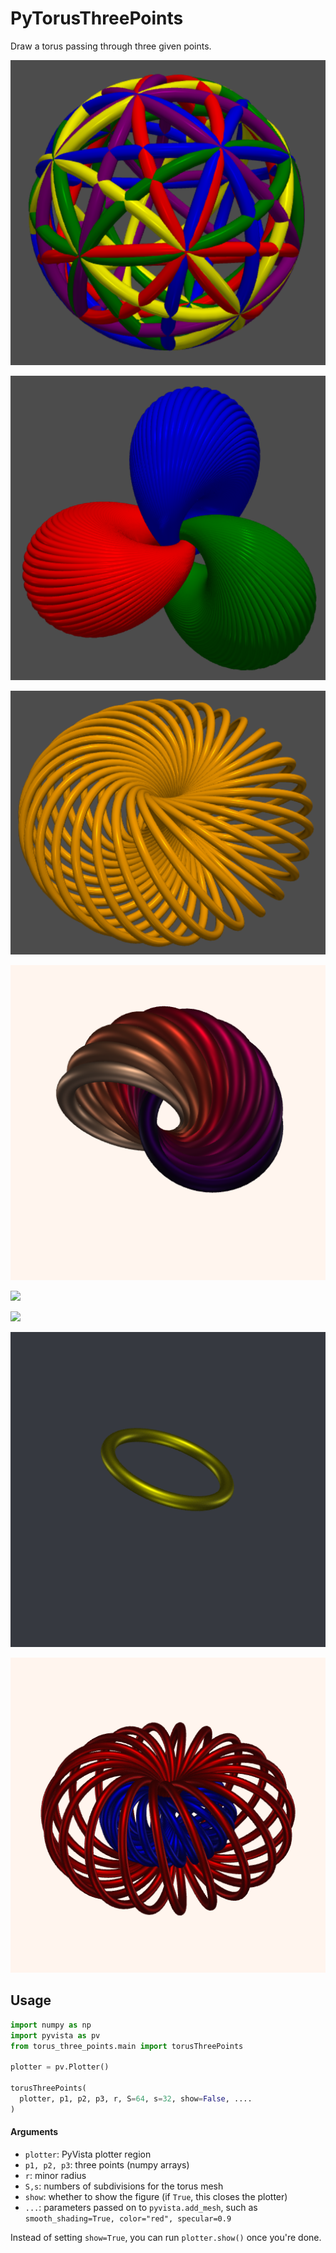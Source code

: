 # PyTorusThreePoints

Draw a torus passing through three given points.

![](https://github.com/stla/PyTorusThreePoints/raw/main/examples/example2.png)

![](https://github.com/stla/PyTorusThreePoints/raw/main/examples/example3.png)

![](https://github.com/stla/PyTorusThreePoints/raw/main/examples/example4.png)

![](https://github.com/stla/PyTorusThreePoints/raw/main/examples/HopfFibration.png)

![](https://github.com/stla/PyTorusThreePoints/raw/main/examples/HopfGreatCircle.gif)

![](https://github.com/stla/PyTorusThreePoints/raw/main/examples/CliffordCircles.gif)

![](https://github.com/stla/PyTorusThreePoints/raw/main/examples/VillarceauCircles.gif)

![](https://github.com/stla/PyTorusThreePoints/raw/main/examples/NestedCliffordCircles.gif)


## Usage

```python
import numpy as np
import pyvista as pv
from torus_three_points.main import torusThreePoints

plotter = pv.Plotter()

torusThreePoints(
  plotter, p1, p2, p3, r, S=64, s=32, show=False, ....
)
```

#### Arguments

- `plotter`: PyVista plotter region
- `p1, p2, p3`: three points (numpy arrays)
- `r`: minor radius
- `S,s`: numbers of subdivisions for the torus mesh
- `show`: whether to show the figure (if `True`, this closes the plotter)
- `...`: parameters passed on to `pyvista.add_mesh`, such as `smooth_shading=True, color="red", specular=0.9`

Instead of setting `show=True`, you can run `plotter.show()` once you're done.
